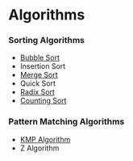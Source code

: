 # Algorithms

### Sorting Algorithms

* [Bubble Sort](./src/Algorithms.Sorting/BubbleSort)
* Insertion Sort
* [Merge Sort](./src/Algorithms.Sorting/MergeSort.cs)
* Quick Sort
* [Radix Sort](./src/Algorithms.Sorting/RadixSort.cs)
* [Counting Sort](./src/Algorithms.Sorting/CountingSort.cs)

### Pattern Matching Algorithms

* [KMP Algorithm](./src/Algorithms.PatternMatching/KmpAlgorithm)
* Z Algorithm
